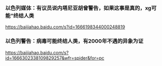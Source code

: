 ### 以色列媒体：有议员说内塔尼亚胡曾警告，如果这事是真的，xg可能“终结人类
https://baijiahao.baidu.com/s?id=1666198344000248819

### 以色列警告：病毒可能终结人类，有2000年不遇的异象为证
https://baijiahao.baidu.com/s?id=1666302338109829257&wfr=spider&for=pc
